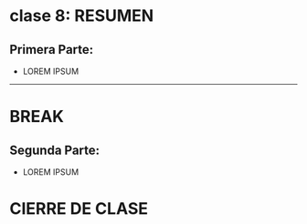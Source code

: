 # clase 8: RESUMEN

## Primera Parte: 

- LOREM IPSUM

---
# BREAK

## Segunda Parte:

- LOREM IPSUM

# CIERRE DE CLASE
